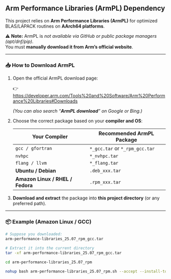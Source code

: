 ## Arm Performance Libraries (ArmPL) Dependency

This project relies on **Arm Performance Libraries (ArmPL)** for optimized BLAS/LAPACK routines on **AArch64 platforms**.

⚠️ **Note:** ArmPL is *not available via GitHub or public package managers (apt/dnf/pip)*.  
You must **manually download it from Arm’s official website**.

---

### 📥 How to Download ArmPL

1. Open the official ArmPL download page:

   👉 https://developer.arm.com/Tools%20and%20Software/Arm%20Performance%20Libraries#Downloads

   *(You can also search “**ArmPL download**” on Google or Bing.)*

2. Choose the correct package based on your **compiler and OS**:

   | Your Compiler | Recommended ArmPL Package |
   |---------------|--------------------------|
   | `gcc / gfortran` | `*_gcc.tar` or `*_rpm_gcc.tar` |
   | `nvhpc` | `*_nvhpc.tar` |
   | `flang / llvm` | `*_flang.tar` |
   | **Ubuntu / Debian** | `.deb_xxx.tar` |
   | **Amazon Linux / RHEL / Fedora** | `.rpm_xxx.tar` |

3. **Download and extract** the package into **this project directory** (or any preferred path).

---

### 📦 Example (Amazon Linux / GCC)

```bash
# Suppose you downloaded:
arm-performance-libraries_25.07_rpm_gcc.tar

# Extract it into the current directory
tar -xf arm-performance-libraries_25.07_rpm_gcc.tar

cd arm-performance-libraries_25.07_rpm

nohup bash arm-performance-libraries_25.07_rpm.sh --accept --install-to ./armpl_local > armpl_install.log 2>&1 &

